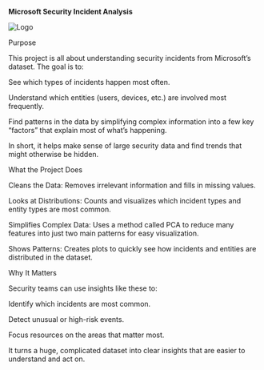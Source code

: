 **Microsoft Security Incident Analysis**

![Logo](https://security.sdsu.edu/_resources/images/physical-sec1.jpg)



Purpose

This project is all about understanding security incidents from Microsoft’s dataset. The goal is to:

See which types of incidents happen most often.

Understand which entities (users, devices, etc.) are involved most frequently.

Find patterns in the data by simplifying complex information into a few key “factors” that explain most of what’s happening.

In short, it helps make sense of large security data and find trends that might otherwise be hidden.

What the Project Does

Cleans the Data: Removes irrelevant information and fills in missing values.

Looks at Distributions: Counts and visualizes which incident types and entity types are most common.

Simplifies Complex Data: Uses a method called PCA to reduce many features into just two main patterns for easy visualization.

Shows Patterns: Creates plots to quickly see how incidents and entities are distributed in the dataset.



Why It Matters

Security teams can use insights like these to:

Identify which incidents are most common.

Detect unusual or high-risk events.

Focus resources on the areas that matter most.

It turns a huge, complicated dataset into clear insights that are easier to understand and act on.
